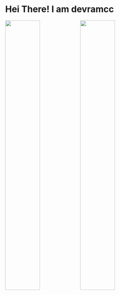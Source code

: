 # Hei There! I am devramcc
<img align="left" width="47%" src="https://github-readme-stats.vercel.app/api?username=devramcc&show_icons=true&theme=vue-dark"/>
<img align="left" width="47%" src="https://github-readme-stats.vercel.app/api/top-langs/?username=devramcc&hide=html,c%2B%2B,CMake,C&layout=compact"/>
